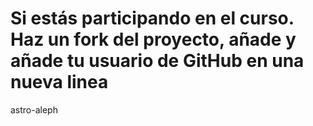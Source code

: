 # Si estás participando en el curso. Haz un fork del proyecto, añade y añade tu usuario de GitHub en una nueva linea
astro-aleph
